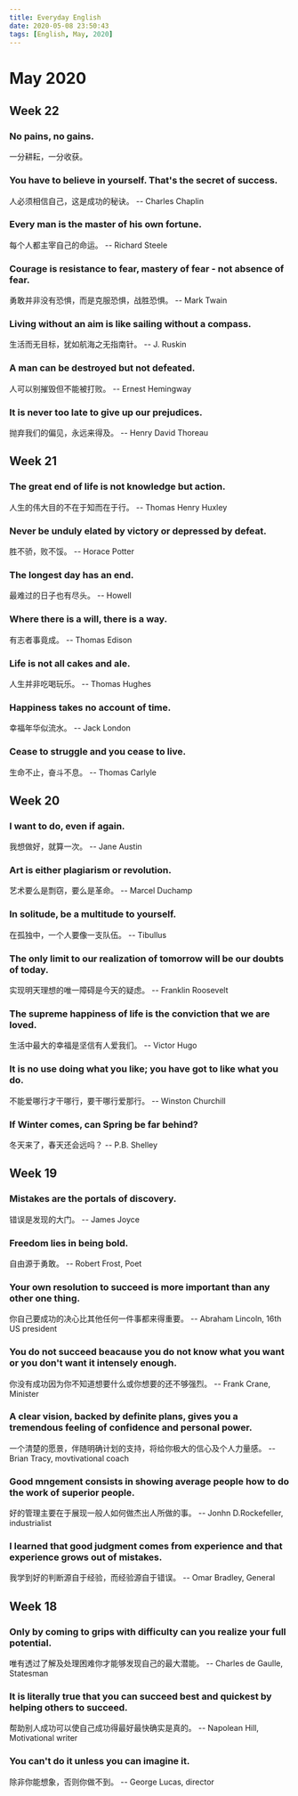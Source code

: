 ```yaml
---
title: Everyday English
date: 2020-05-08 23:50:43
tags: [English, May, 2020]
---
```



# May 2020

## Week 22

### No pains, no gains.
一分耕耘，一分收获。

### You have to believe in yourself. That's the secret of success.
人必须相信自己，这是成功的秘诀。
-- Charles Chaplin

### Every man is the master of his own fortune.
每个人都主宰自己的命运。
-- Richard Steele

### Courage is resistance to fear, mastery of fear - not absence of fear.
勇敢并非没有恐惧，而是克服恐惧，战胜恐惧。
-- Mark Twain

### Living without an aim is like sailing without a compass.
生活而无目标，犹如航海之无指南针。
-- J. Ruskin

### A man can be destroyed but not defeated.
人可以别摧毁但不能被打败。
-- Ernest Hemingway

### It is never too late to give up our prejudices.
抛弃我们的偏见，永远来得及。
-- Henry David Thoreau


## Week 21

### The great end of life is not knowledge but action.
人生的伟大目的不在于知而在于行。
-- Thomas Henry Huxley

### Never be unduly elated by victory or depressed by defeat.
胜不骄，败不馁。
-- Horace Potter

### The longest day has an end.
最难过的日子也有尽头。
-- Howell

### Where there is a will, there is a way.
有志者事竟成。
-- Thomas Edison

### Life is not all cakes and ale.
人生并非吃喝玩乐。
-- Thomas Hughes

### Happiness takes no account of time.
幸福年华似流水。
-- Jack London

### Cease to struggle and you cease to live.
生命不止，奋斗不息。
-- Thomas Carlyle


## Week 20

### I want to do, even if again.
我想做好，就算一次。
-- Jane Austin

### Art is either plagiarism or revolution.
艺术要么是剽窃，要么是革命。
-- Marcel Duchamp

### In solitude, be a multitude to yourself.
在孤独中，一个人要像一支队伍。
-- Tibullus

### The only limit to our realization of tomorrow will be our doubts of today.
实现明天理想的唯一障碍是今天的疑虑。
-- Franklin Roosevelt

### The supreme happiness of life is the conviction that we are loved.
生活中最大的幸福是坚信有人爱我们。
-- Victor Hugo

### It is no use doing what you like; you have got to like what you do.
不能爱哪行才干哪行，要干哪行爱那行。
-- Winston Churchill

### If Winter comes, can Spring be far behind?
冬天来了，春天还会远吗？
-- P.B. Shelley


## Week 19

### Mistakes are the portals of discovery.
错误是发现的大门。
-- James Joyce

### Freedom lies in being bold.
自由源于勇敢。
-- Robert Frost, Poet

### Your own resolution to succeed is more important than any other one thing.
你自己要成功的决心比其他任何一件事都来得重要。
-- Abraham Lincoln, 16th US president

### You do not succeed beacause you do not know what you want or you don't want it intensely enough.
你没有成功因为你不知道想要什么或你想要的还不够强烈。
-- Frank Crane, Minister

### A clear vision, backed by definite plans, gives you a tremendous feeling of confidence and personal power.
一个清楚的愿景，伴随明确计划的支持，将给你极大的信心及个人力量感。
-- Brian Tracy, movtivational coach

### Good mngement consists in showing average people how to do the work of superior people.
好的管理主要在于展现一般人如何做杰出人所做的事。
-- Jonhn D.Rockefeller, industrialist

### I learned that good judgment comes from experience and that experience grows out of mistakes.
我学到好的判断源自于经验，而经验源自于错误。
-- Omar Bradley, General


## Week 18

### Only by coming to grips with difficulty can you realize your full potential.
唯有透过了解及处理困难你才能够发现自己的最大潜能。
-- Charles de Gaulle, Statesman

### It is literally true that you can succeed best and quickest by helping others to succeed.
帮助别人成功可以使自己成功得最好最快确实是真的。
-- Napolean Hill, Motivational writer

### You can't do it unless you can imagine it.
除非你能想象，否则你做不到。
-- George Lucas, director

